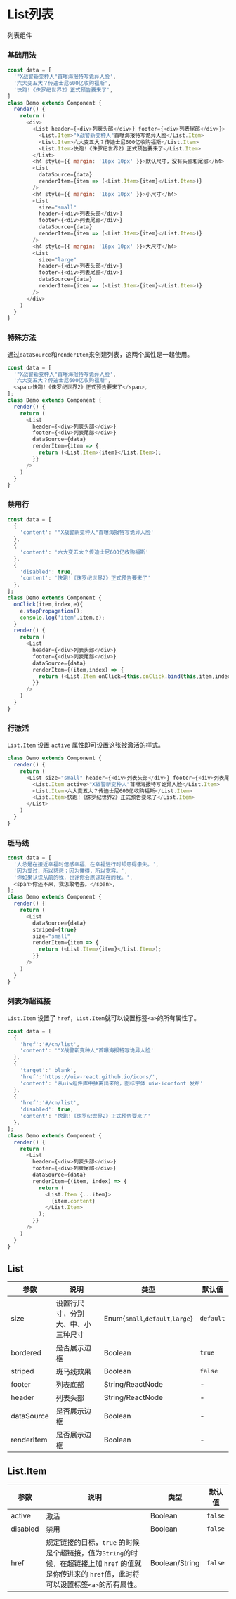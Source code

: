 List列表
===

列表组件


### 基础用法

<!--DemoStart--> 
```js
const data = [
  '"X战警新变种人"首曝海报特写诡异人脸',
  '六大变五大？传迪士尼600亿收购福斯',
  '快跑!《侏罗纪世界2》正式预告要来了',
]
class Demo extends Component {
  render() {
    return (
      <div>
        <List header={<div>列表头部</div>} footer={<div>列表尾部</div>}>
          <List.Item>"X战警新变种人"首曝海报特写诡异人脸</List.Item>
          <List.Item>六大变五大？传迪士尼600亿收购福斯</List.Item>
          <List.Item>快跑!《侏罗纪世界2》正式预告要来了</List.Item>
        </List>
        <h4 style={{ margin: '16px 10px' }}>默认尺寸，没有头部和尾部</h4>
        <List
          dataSource={data}
          renderItem={item => (<List.Item>{item}</List.Item>)}
        />
        <h4 style={{ margin: '16px 10px' }}>小尺寸</h4>
        <List
          size="small"
          header={<div>列表头部</div>} 
          footer={<div>列表尾部</div>}
          dataSource={data}
          renderItem={item => (<List.Item>{item}</List.Item>)}
        />
        <h4 style={{ margin: '16px 10px' }}>大尺寸</h4>
        <List
          size="large"
          header={<div>列表头部</div>} 
          footer={<div>列表尾部</div>}
          dataSource={data}
          renderItem={item => (<List.Item>{item}</List.Item>)}
        />
      </div>
    )
  }
}
```
<!--End-->

### 特殊方法

通过`dataSource`和`renderItem`来创建列表，这两个属性是一起使用。

<!--DemoStart--> 
```js
const data = [
  '"X战警新变种人"首曝海报特写诡异人脸',
  '六大变五大？传迪士尼600亿收购福斯',
  <span>快跑!《侏罗纪世界2》正式预告要来了</span>,
];
class Demo extends Component {
  render() {
    return (
      <List
        header={<div>列表头部</div>}
        footer={<div>列表尾部</div>}
        dataSource={data}
        renderItem={item => {
          return (<List.Item>{item}</List.Item>);
        }}
      />
    )
  }
}
```
<!--End-->

### 禁用行

<!--DemoStart--> 
```js
const data = [
  {
    'content': '"X战警新变种人"首曝海报特写诡异人脸'
  },
  {
    'content': '六大变五大？传迪士尼600亿收购福斯'
  },
  {
    'disabled': true,
    'content': '快跑!《侏罗纪世界2》正式预告要来了'
  },
];
class Demo extends Component {
  onClick(item,index,e){
    e.stopPropagation();
    console.log('item',item,e);
  }
  render() {
    return (
      <List
        header={<div>列表头部</div>}
        footer={<div>列表尾部</div>}
        dataSource={data}
        renderItem={(item,index) => {
          return (<List.Item onClick={this.onClick.bind(this,item,index)} disabled={item.disabled}>{item.content}</List.Item>);
        }}
      />
    )
  }
}
```
<!--End-->


### 行激活

`List.Item` 设置 `active` 属性即可设置这张被激活的样式。

<!--DemoStart--> 
```js
class Demo extends Component {
  render() {
    return (
      <List size="small" header={<div>列表头部</div>} footer={<div>列表尾部</div>}>
        <List.Item active>"X战警新变种人"首曝海报特写诡异人脸</List.Item>
        <List.Item>六大变五大？传迪士尼600亿收购福斯</List.Item>
        <List.Item>快跑!《侏罗纪世界2》正式预告要来了</List.Item>
      </List>
    )
  }
}
```
<!--End-->

### 斑马线

<!--DemoStart--> 
```js
const data = [
  '人总是在接近幸福时倍感幸福，在幸福进行时却患得患失。',
  '因为爱过，所以慈悲；因为懂得，所以宽容。',
  '你如果认识从前的我，也许你会原谅现在的我。',
  <span>你还不来，我怎敢老去。</span>,
];
class Demo extends Component {
  render() {
    return (
      <List
        dataSource={data}
        striped={true}
        size="small"
        renderItem={item => {
          return (<List.Item>{item}</List.Item>);
        }}
      />
    )
  }
}
```
<!--End-->

### 列表为超链接

`List.Item` 设置了 `href`，`List.Item`就可以设置标签`<a>`的所有属性了。

<!--DemoStart--> 
```js
const data = [
  {
    'href':'#/cn/list',
    'content': '"X战警新变种人"首曝海报特写诡异人脸'
  },
  {
    'target':'_blank',
    'href':'https://uiw-react.github.io/icons/',
    'content': '从uiw组件库中抽离出来的，图标字体 uiw-iconfont 发布'
  },
  {
    'href':'#/cn/list',
    'disabled': true,
    'content': '快跑!《侏罗纪世界2》正式预告要来了'
  },
];
class Demo extends Component {
  render() {
    return (
      <List
        header={<div>列表头部</div>}
        footer={<div>列表尾部</div>}
        dataSource={data}
        renderItem={(item, index) => {
          return (
            <List.Item {...item}>
              {item.content}
            </List.Item>
          );
        }}
      />
    )
  }
}
```
<!--End-->

## List

| 参数 | 说明 | 类型 | 默认值 |
|--------- |-------- |--------- |-------- |
| size | 设置行尺寸，分别大、中、小三种尺寸 | Enum{`small`,`default`,`large`} | `default` |
| bordered | 是否展示边框 | Boolean | `true` |
| striped | 斑马线效果 | Boolean | `false` |
| footer | 列表底部 | String/ReactNode | - |
| header | 列表头部 | String/ReactNode | - |
| dataSource | 是否展示边框 | Boolean | - |
| renderItem | 是否展示边框 | Boolean | - |

## List.Item

| 参数 | 说明 | 类型 | 默认值 |
| --------- | -------- | --------- | -------- |
| active | 激活 | Boolean | `false` |
| disabled | 禁用 | Boolean | `false` |
| href | 规定链接的目标，`true` 的时候是个超链接，值为`String`的时候，在超链接上加 `href` 的值就是你传进来的 `href`值，此时将可以设置标签`<a>`的所有属性。  | Boolean/String | `false` |

